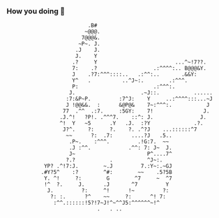 ### How you doing 👋                                       
                              .B#                                       
                             ~@@@.                                      
                            7@@@&.                                      
                           ~P~. J.                                      
                          .J    J.                                      
                          J.    Y                                       
                         .?     Y                         ...^~!7??.    
                         7:    .?                  .:^^^^:.. B@@@&Y.    
                         J    .?7:^^^::::..   .:^^:..       .&&Y:       
                         Y^   .          ..^J~:.        .:^^^.          
                         P:                        .:^^^:.              
                        J.                     .~J::.           ......  
                       :7:&P~P.         :7^J:    Y     ..:^^^^:::...~J  
                       J !@@&&.  :      &@P@&    7~:^^^:.           J   
                      77  .^^  .:7.     :5GY:    7!                J.   
                     .J.^!   ?P!. .^^^7.    ::^: J.               J.    
                     ^!  Y   ~5      .Y   .J.  :?Y              .?.     
                      J?^.    ?:     ?.    ?. .^?J    ...::::::^7       
                       ~~      ?:  .7:      ....?J   .5..               
                        .P~.    :^^^.         .!G:7.  ~~                
                        .J :^^.            .^^: 7: J~  J.               
                        J~                       P^....7^               
                       ?.?           .           ^J~:.                  
                YP? .^!7:J.        ~.J         7.:Y~:.~GJ               
               .#Y?5^    :?        ^#:        ~~    .5?5B               
                Y. ^!     ?:        G        ^7     ~  ^7               
                !^  ?.     J.      .J       ^7         Y                
                 J.         ?:     ^!      !~         ?:                
                  ?: :.      ?^    ~~     ?:      ^! 7:                 
                   :^^.::::::!5?!7~J!^~^^J5:^^^^^^~!^                   
                                 .   . ..                                                                                                   
<!--
**Nguyen-Ngoc-Hung/Nguyen-Ngoc-Hung** is a ✨ _special_ ✨ repository because its `README.md` (this file) appears on your GitHub profile.

Here are some ideas to get you started:

- 🔭 I’m currently working on ...
- 🌱 I’m currently learning ...
- 👯 I’m looking to collaborate on ...
- 🤔 I’m looking for help with ...
- 💬 Ask me about ...
- 📫 How to reach me: ...
- 😄 Pronouns: ...
- ⚡ Fun fact: ...
-->
